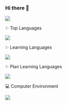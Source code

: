 ### Hi there 👋
[![](https://github-readme-stats.vercel.app/api?locale=cn&username=ColorDreams&show_icons=true)](https://github.com/ColorDreams)

:sparkles: Top Languages

[![](https://skillicons.dev/icons?i=java,kotlin,golang,python,javascript,vue&theme=light)](https://github.com/ColorDreams)

:sparkles: Learning Languages

[![](https://skillicons.dev/icons?i=typescript,react&theme=light)](https://github.com/ColorDreams)

:sparkles: Plan Learning Languages

[![](https://skillicons.dev/icons?i=rust,zig&theme=light)](https://github.com/ColorDreams)

:computer: Computer Environment

[![](https://skillicons.dev/icons?i=arch,ubuntu,windows&theme=light)](https://github.com/ColorDreams)

<!--
[![](https://github-readme-stats.vercel.app/api/pin/?locale=cn&username=ColorDreams&repo=ColorDreams)](https://github.com/ColorDreams/ColorDreams)
-->

